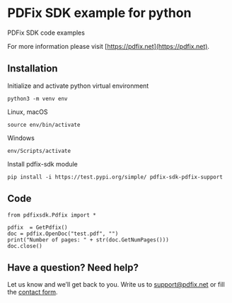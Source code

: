# PDFix SDK example for python
PDFix SDK code examples 

For more information please visit [https://pdfix.net](https://pdfix.net).

## Installation
Initialize and activate python virtual environment
```
python3 -m venv env
```

Linux, macOS
```
source env/bin/activate
```
Windows
```
env/Scripts/activate
```

Install pdfix-sdk module
```
pip install -i https://test.pypi.org/simple/ pdfix-sdk-pdfix-support
```

## Code 
```
from pdfixsdk.Pdfix import *

pdfix  = GetPdfix()
doc = pdfix.OpenDoc("test.pdf", "")
print("Number of pages: " + str(doc.GetNumPages()))
doc.close()

```

## Have a question? Need help?
Let us know and we’ll get back to you. Write us to support@pdfix.net or fill the [contact form](https://pdfix.net/support/).